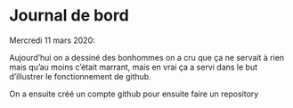 # Journal de bord

Mercredi 11 mars 2020:

Aujourd’hui on a dessiné des bonhommes on a cru que ça ne servait à rien mais qu’au moins c’était marrant,
mais en vrai ça a servi dans le but d’illustrer le fonctionnement de github.

On a ensuite créé un compte github pour ensuite faire un repository 
